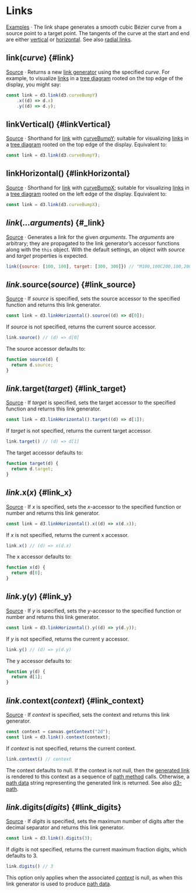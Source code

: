 # Links

[Examples](https://observablehq.com/@d3/tidy-tree) · The link shape generates a smooth cubic Bézier curve from a source point to a target point. The tangents of the curve at the start and end are either [vertical](#linkVertical) or [horizontal](#linkHorizontal). See also [radial links](./radial-link.md).

## link(*curve*) {#link}

[Source](https://github.com/d3/d3-shape/blob/main/src/link.js) · Returns a new [link generator](#_link) using the specified <i>curve</i>. For example, to visualize [links](../d3-hierarchy/hierarchy.md#node_links) in a [tree diagram](../d3-hierarchy/tree.md) rooted on the top edge of the display, you might say:

```js
const link = d3.link(d3.curveBumpY)
    .x((d) => d.x)
    .y((d) => d.y);
```

## linkVertical() {#linkVertical}

[Source](https://github.com/d3/d3-shape/blob/main/src/link.js) · Shorthand for [link](#link) with [curveBumpY](./curve.md#curveBumpY); suitable for visualizing [links](../d3-hierarchy/hierarchy.md#node_links) in a [tree diagram](../d3-hierarchy/tree.md) rooted on the top edge of the display. Equivalent to:

```js
const link = d3.link(d3.curveBumpY);
```

## linkHorizontal() {#linkHorizontal}

[Source](https://github.com/d3/d3-shape/blob/main/src/link.js) · Shorthand for [link](#link) with [curveBumpX](./curve.md#curveBumpX); suitable for visualizing [links](../d3-hierarchy/hierarchy.md#node_links) in a [tree diagram](../d3-hierarchy/tree.md) rooted on the left edge of the display. Equivalent to:

```js
const link = d3.link(d3.curveBumpX);
```

## *link*(...*arguments*) {#_link}

[Source](https://github.com/d3/d3-shape/blob/main/src/link.js) · Generates a link for the given *arguments*. The *arguments* are arbitrary; they are propagated to the link generator’s accessor functions along with the `this` object. With the default settings, an object with *source* and *target* properties is expected.

```js
link({source: [100, 100], target: [300, 300]}) // "M100,100C200,100,200,300,300,300"
```

## *link*.source(*source*) {#link_source}

[Source](https://github.com/d3/d3-shape/blob/main/src/link.js) · If *source* is specified, sets the source accessor to the specified function and returns this link generator.

```js
const link = d3.linkHorizontal().source((d) => d[0]);
```

If *source* is not specified, returns the current source accessor.

```js
link.source() // (d) => d[0]
```

The source accessor defaults to:

```js
function source(d) {
  return d.source;
}
```

## *link*.target(*target*) {#link_target}

[Source](https://github.com/d3/d3-shape/blob/main/src/link.js) · If *target* is specified, sets the target accessor to the specified function and returns this link generator.

```js
const link = d3.linkHorizontal().target((d) => d[1]);
```

If *target* is not specified, returns the current target accessor.

```js
link.target() // (d) => d[1]
```

The target accessor defaults to:

```js
function target(d) {
  return d.target;
}
```

## *link*.x(*x*) {#link_x}

[Source](https://github.com/d3/d3-shape/blob/main/src/link.js) · If *x* is specified, sets the *x*-accessor to the specified function or number and returns this link generator.

```js
const link = d3.linkHorizontal().x((d) => x(d.x));
```

If *x* is not specified, returns the current x accessor.

```js
link.x() // (d) => x(d.x)
```

The x accessor defaults to:

```js
function x(d) {
  return d[0];
}
```

## *link*.y(*y*) {#link_y}

[Source](https://github.com/d3/d3-shape/blob/main/src/link.js) · If *y* is specified, sets the *y*-accessor to the specified function or number and returns this link generator.

```js
const link = d3.linkHorizontal().y((d) => y(d.y));
```

If *y* is not specified, returns the current y accessor.

```js
link.y() // (d) => y(d.y)
```

The y accessor defaults to:

```js
function y(d) {
  return d[1];
}
```

## *link*.context(*context*) {#link_context}

[Source](https://github.com/d3/d3-shape/blob/main/src/link.js) · If *context* is specified, sets the context and returns this link generator.

```js
const context = canvas.getContext("2d");
const link = d3.link().context(context);
```

If *context* is not specified, returns the current context.

```js
link.context() // context
```

The context defaults to null. If the context is not null, then the [generated link](#_link) is rendered to this context as a sequence of [path method](http://www.w3.org/TR/2dcontext/#canvaspathmethods) calls. Otherwise, a [path data](http://www.w3.org/TR/SVG/paths.html#PathData) string representing the generated link is returned. See also [d3-path](../d3-path.md).

## *link*.digits(*digits*) {#link_digits}

[Source](https://github.com/d3/d3-shape/blob/main/src/link.js) · If *digits* is specified, sets the maximum number of digits after the decimal separator and returns this link generator.

```js
const link = d3.link().digits(3);
```

If *digits* is not specified, returns the current maximum fraction digits, which defaults to 3.

```js
link.digits() // 3
```

This option only applies when the associated [*context*](#link_context) is null, as when this link generator is used to produce [path data](http://www.w3.org/TR/SVG/paths.html#PathData).
